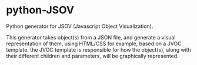 # python-JSOV
Python generator for JSOV (Javascript Object Visualization).

This generator takes object(s) from a JSON file, and generate a visual representation of them, using HTML/CSS for example, based on a JVOC template. the JVOC template is responsible for how the object(s), along with their different children and parameters, will be graphically represented.
